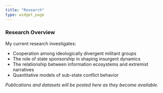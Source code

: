 ```yaml
---
title: "Research"
type: widget_page
---
```


### Research Overview

My current research investigates:
- Cooperation among ideologically divergent militant groups  
- The role of state sponsorship in shaping insurgent dynamics  
- The relationship between information ecosystems and extremist narratives  
- Quantitative models of sub-state conflict behavior  

*Publications and datasets will be posted here as they become available.*
